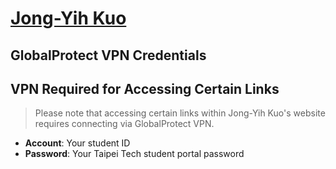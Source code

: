 # [Jong-Yih Kuo](https://sites.google.com/mail.ntut.edu.tw/jong-yih-kuo/programming-design-ii)



## GlobalProtect VPN Credentials
## VPN Required for Accessing Certain Links
> Please note that accessing certain links within Jong-Yih Kuo's website requires connecting via GlobalProtect VPN.

- **Account**: Your student ID
- **Password**: Your Taipei Tech student portal password
